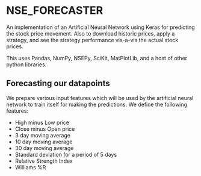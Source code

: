 # NSE_FORECASTER

An implementation of an Artificial Neural Network using Keras for predicting the stock price movement.
Also to download historic prices, apply a strategy, and see the strategy performance vis-a-vis the actual stock prices.

This uses Pandas, NumPy, NSEPy, SciKit, MatPlotLib, and a host of other python libraries.


## Forecasting our datapoints
We prepare various input features which will be used by the artificial neural network to train itself for making the predictions. We define the following features:
- High minus Low price
- Close minus Open price
- 3 day moving average
- 10 day moving average
- 30 day moving average
- Standard deviation for a period of 5 days
- Relative Strength Index
- Williams %R
